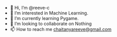 - 👋 Hi, I’m @reeve-c
- 👀 I’m interested in Machine Learning.
- 🌱 I’m currently learning Pygame.
- 💞️ I’m looking to collaborate on Nothing
- 📫 How to reach me chaitanyareeve@gmail.com

<!---
reeve-c/reeve-c is a ✨ special ✨ repository because its `README.md` (this file) appears on your GitHub profile.
You can click the Preview link to take a look at your changes.
--->

